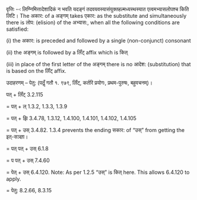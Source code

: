 

वृत्तिः --ः लिण्निमित्तादेशादिकं न भवति यदङ्गं तदवयवस्यासंयुक्तहल्मध्यस्थस्यात एत्वमभ्यासलोपश्च किति लिटि। The अकार: of a अङ्गम् takes एकार: as the substitute and simultaneously there is लोप: (elision) of the अभ्यास:, when all the following conditions are satisfied:

(i) the अकार: is preceded and followed by a single (non-conjunct) consonant

(ii) the अङ्गम् is followed by a लिँट् affix which is कित्

(iii) in place of the first letter of the अङ्गम् there is no आदेश: (substitution) that is based on the लिँट् affix.


उदाहरणम् – पेतु: (पतॢँ गतौ १. ९७९, लिँट्, कर्तरि प्रयोगः, प्रथम-पुरुषः, बहुवचनम्)।


पत् + लिँट् 3.2.115

= पत् + ल् 1.3.2, 1.3.3, 1.3.9

= पत् + झि 3.4.78, 1.3.12, 1.4.100, 1.4.101, 1.4.102, 1.4.105

= पत् + उस् 3.4.82. 1.3.4 prevents the ending सकार: of “उस्” from getting the इत्-सञ्ज्ञा।

= पत् पत् + उस् 6.1.8

= प पत् + उस् 7.4.60

= पेत् + उस् 6.4.120. Note: As per 1.2.5 “उस्” is कित् here. This allows 6.4.120 to apply.

= पेतु: 8.2.66, 8.3.15

